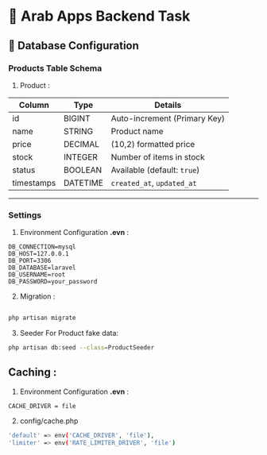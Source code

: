 # 🚀 Arab Apps Backend Task

## 🧩 Database Configuration

### Products Table Schema

1. Product :

| Column     | Type     | Details                      |
| ---------- | -------- | ---------------------------- |
| id         | BIGINT   | Auto-increment (Primary Key) |
| name       | STRING   | Product name                 |
| price      | DECIMAL  | (10,2) formatted price       |
| stock      | INTEGER  | Number of items in stock     |
| status     | BOOLEAN  | Available (default: `true`)  |
| timestamps | DATETIME | `created_at`, `updated_at`   |

---

### Settings

1.  Environment Configuration **.evn** :

```env
DB_CONNECTION=mysql
DB_HOST=127.0.0.1
DB_PORT=3306
DB_DATABASE=laravel
DB_USERNAME=root
DB_PASSWORD=your_password

```

2. Migration :

```bash

php artisan migrate
```

3. Seeder For Product fake data:

```bash
php artisan db:seed --class=ProductSeeder
```

## Caching :

1. Environment Configuration **.evn** :

```env
CACHE_DRIVER = file
```

2. config/cache.php

```bash
'default' => env('CACHE_DRIVER', 'file'),
'limiter' => env('RATE_LIMITER_DRIVER', 'file')
```
